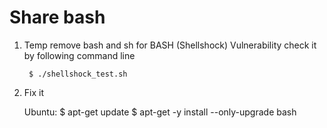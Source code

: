 Share bash
==============================

1. Temp remove bash and sh for BASH (Shellshock) Vulnerability
    check it by following command line

        $ ./shellshock_test.sh

2. Fix it

    Ubuntu: 
        $ apt-get update
        $ apt-get -y install --only-upgrade bash

        

